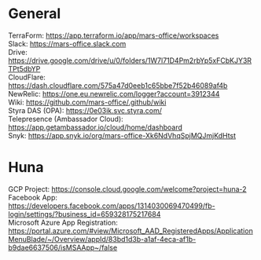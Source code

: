 # General  
TerraForm: https://app.terraform.io/app/mars-office/workspaces  
Slack: https://mars-office.slack.com  
Drive: https://drive.google.com/drive/u/0/folders/1W7l71D4Pm2rbYp5xFCbKJY3RTPt5dbYP  
CloudFlare: https://dash.cloudflare.com/575a47d0eeb1c65bbe7f52b46089af4b  
NewRelic: https://one.eu.newrelic.com/logger?account=3912344  
Wiki: https://github.com/mars-office/.github/wiki   
Styra DAS (OPA): https://0e03ik.svc.styra.com/  
Telepresence (Ambassador Cloud): https://app.getambassador.io/cloud/home/dashboard  
Snyk: https://app.snyk.io/org/mars-office-Xk6NdVhqSpjMQJmjKdHtst  
  
# Huna  
GCP Project: https://console.cloud.google.com/welcome?project=huna-2  
Facebook App: https://developers.facebook.com/apps/1314030069470499/fb-login/settings/?business_id=659328175217684  
Microsoft Azure App Registration: https://portal.azure.com/#view/Microsoft_AAD_RegisteredApps/ApplicationMenuBlade/~/Overview/appId/83bd1d3b-a1af-4eca-af1b-b9dae6637506/isMSAApp~/false  

